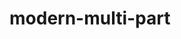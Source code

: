 # modern-multi-part

<!--
# Git Who Am I:
git config user.name
git config user.email
cat .git/config

# Set Who I am:
git config user.name "geo-systems"
git config user.email "geo.systems.developer@gmail.com"
git remote set-url origin https://geo-systems@github.com/geo-systems/modern-multi-part.git
Github Tokens - https://docs.github.com/en/authentication/keeping-your-account-and-data-secure/creating-a-personal-access-token

# Build
npm install && npm run build:umd
rm -rf dist && npm run build:umd && npm pack

# Deploy
npm login
> geo-systems
npm run package # Test deployment locally
npm run package && npm publish
 -->
